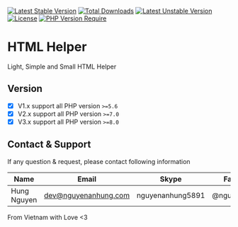 [![Latest Stable Version](http://poser.pugx.org/nguyenanhung/html-helper/v)](https://packagist.org/packages/nguyenanhung/html-helper) [![Total Downloads](http://poser.pugx.org/nguyenanhung/html-helper/downloads)](https://packagist.org/packages/nguyenanhung/html-helper) [![Latest Unstable Version](http://poser.pugx.org/nguyenanhung/html-helper/v/unstable)](https://packagist.org/packages/nguyenanhung/html-helper) [![License](http://poser.pugx.org/nguyenanhung/html-helper/license)](https://packagist.org/packages/nguyenanhung/html-helper) [![PHP Version Require](http://poser.pugx.org/nguyenanhung/html-helper/require/php)](https://packagist.org/packages/nguyenanhung/html-helper)

# HTML Helper

Light, Simple and Small HTML Helper

## Version

- [x] V1.x support all PHP version `>=5.6`
- [x] V2.x support all PHP version `>=7.0`
- [x] V3.x support all PHP version `>=8.0`

## Contact & Support

If any question & request, please contact following information

| Name        | Email                | Skype            | Facebook      |
|-------------|----------------------|------------------|---------------|
| Hung Nguyen | dev@nguyenanhung.com | nguyenanhung5891 | @nguyenanhung |

From Vietnam with Love <3
